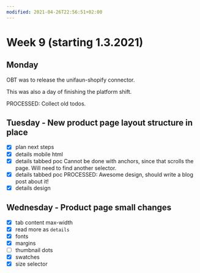 ```yaml
---
modified: 2021-04-26T22:56:51+02:00
---
```


# Week 9 (starting 1.3.2021)

## Monday

OBT was to release the unifaun-shopify connector.

This was also a day of finishing the platform shift. 

PROCESSED: Collect old todos.

## Tuesday - New product page layout structure in place

- [x] plan next steps
- [x] details mobile html
- [x] details tabbed poc
  Cannot be done with anchors, since that scrolls the page. Will need to find another selector.
- [x] details tabbed poc
  PROCESSED: Awesome design, should write a blog post about it!
- [x] details design

## Wednesday - Product page small changes

- [x] tab content max-width
- [x] read more as `details`
- [x] fonts
- [x] margins
- [ ] thumbnail dots
- [x] swatches
- [x] size selector